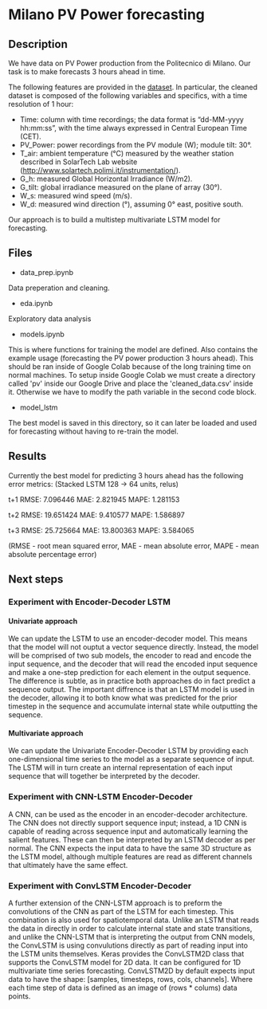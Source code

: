 # Milano PV Power forecasting

## Description
We have data on PV Power production from the Politecnico di Milano.
Our task is to make forecasts 3 hours ahead in time.

The following features are provided in the [dataset](https://ieee-dataport.org/open-access/photovoltaic-power-and-weather-parameters).
In particular, the cleaned dataset is composed of the following variables and specifics, with a time resolution of 1 hour:

- Time: column with time recordings; the data format is “dd-MM-yyyy hh:mm:ss”, with the time always expressed in Central European Time (CET).
- PV_Power: power recordings from the PV module (W); module tilt: 30°.
- T_air: ambient temperature (°C) measured by the weather station described in SolarTech Lab website (http://www.solartech.polimi.it/instrumentation/).
- G_h: measured Global Horizontal Irradiance (W/m2).
- G_tilt: global irradiance measured on the plane of array (30°).
- W_s: measured wind speed (m/s).
- W_d: measured wind direction (°), assuming 0° east, positive south.

Our approach is to build a multistep multivariate LSTM model for forecasting.
## Files

- data_prep.ipynb

Data preperation and cleaning.
- eda.ipynb

Exploratory data analysis
- models.ipynb

This is where functions for training the model are defined. Also contains the
example usage (forecasting the PV power production 3 hours ahead). This should be ran inside of Google Colab because of the long training time on normal machines. To setup inside Google Colab we must create a directory called 'pv' inside our Google Drive and place the 'cleaned_data.csv' inside it. Otherwise we have to modify the path variable in the second code block.

- model_lstm

The best model is saved in this directory, so it can later be loaded and used for forecasting without having to re-train the model. 


## Results
Currently the best model for predicting 3 hours ahead has the following error metrics:
(Stacked LSTM 128 -> 64 units, relus)

t+1 RMSE: 7.096446  MAE:  2.821945  MAPE: 1.281153

t+2 RMSE: 19.651424 MAE:  9.410577  MAPE: 1.586897

t+3 RMSE: 25.725664 MAE:  13.800363 MAPE: 3.584065

(RMSE - root mean squared error, MAE - mean absolute error, MAPE - mean absolute percentage error)


## Next steps
### Experiment with Encoder-Decoder LSTM 
#### Univariate approach
We can  update the LSTM to use an encoder-decoder model. This means that the model will not ouptut a vector sequence directly. Instead, the model will be comprised of two sub models, the encoder to read and encode the input sequence, and the decoder that will read the encoded input sequence and make a one-step prediction for each element in the output sequence. The difference is subtle, as in practice both approaches do in fact predict a sequence output. The important diffrence is that an LSTM model is used in the decoder, allowing it to both know what was predicted for the prior timestep in the sequence and accumulate internal state while outputting the sequence.

#### Multivariate approach
We can update the Univariate Encoder-Decoder LSTM by providing each one-dimensional time series to the model as a separate sequence of input. The LSTM will in turn create an internal representation of each input sequence that will together be interpreted by the decoder.

### Experiment with CNN-LSTM Encoder-Decoder 
A CNN, can be used as the encoder in an encoder-decoder architecture. The CNN does not directly support sequence input; instead, a 1D CNN is capable of reading across sequence input and automatically learning the salient features. These can then be interpreted by an LSTM decoder as per normal. The CNN expects the input data to have the same 3D structure as the LSTM model, although multiple features are read as different channels that ultimately have the same effect.

### Experiment with ConvLSTM Encoder-Decoder
A further extension of the CNN-LSTM approach is to preform the convolutions of the CNN as part of the LSTM for each timestep. This combination is also used for spatiotemporal data. Unlike an LSTM that reads the data in directly in order to calculate internal state and state transitions, and unlike the CNN-LSTM that is interpreting the output from CNN models, the ConvLSTM is using convulutions directly as part of reading input into the LSTM units themselves. Keras provides the ConvLSTM2D class that supports the ConvLSTM model for 2D data. It can be configured for 1D multivariate time series forecasting. ConvLSTM2D by default expects input data to have the shape: [samples, timesteps, rows, cols, channels]. Where each time step of data is defined as an image of (rows * colums) data points.

